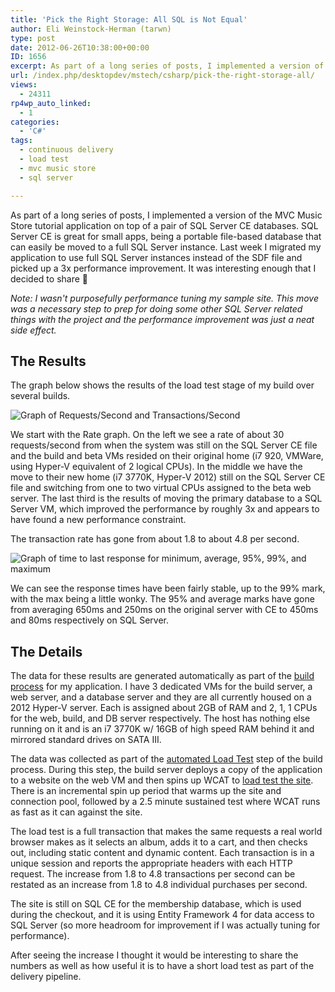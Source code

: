 ```yaml
---
title: 'Pick the Right Storage: All SQL is Not Equal'
author: Eli Weinstock-Herman (tarwn)
type: post
date: 2012-06-26T10:38:00+00:00
ID: 1656
excerpt: As part of a long series of posts, I implemented a version of the MVC Music Store tutorial application on top of a pair of SQL Server CE databases. SQL Server CE is great for small apps, being a portable file-based database that can easily be moved to a full SQL Server instance. Last week I migrated my application to use full SQL Server instances instead of the SDF file and picked up a 3x performance improvement. It was interesting enough that I decided to share :)
url: /index.php/desktopdev/mstech/csharp/pick-the-right-storage-all/
views:
  - 24311
rp4wp_auto_linked:
  - 1
categories:
  - 'C#'
tags:
  - continuous delivery
  - load test
  - mvc music store
  - sql server

---
```

As part of a long series of posts, I implemented a version of the MVC Music Store tutorial application on top of a pair of SQL Server CE databases. SQL Server CE is great for small apps, being a portable file-based database that can easily be moved to a full SQL Server instance. Last week I migrated my application to use full SQL Server instances instead of the SDF file and picked up a 3x performance improvement. It was interesting enough that I decided to share 🙂

_Note: I wasn't purposefully performance tuning my sample site. This move was a necessary step to prep for doing some other SQL Server related things with the project and the performance improvement was just a neat side effect._

## The Results

The graph below shows the results of the load test stage of my build over several builds. 

![Graph of Requests/Second and Transactions/Second][1]

We start with the Rate graph. On the left we see a rate of about 30 requests/second from when the system was still on the SQL Server CE file and the build and beta VMs resided on their original home (i7 920, VMWare, using Hyper-V equivalent of 2 logical CPUs). In the middle we have the move to their new home (i7 3770K, Hyper-V 2012) still on the SQL Server CE file and switching from one to two virtual CPUs assigned to the beta web server. The last third is the results of moving the primary database to a SQL Server VM, which improved the performance by roughly 3x and appears to have found a new performance constraint.

The transaction rate has gone from about 1.8 to about 4.8 per second.

![Graph of time to last response for minimum, average, 95%, 99%, and maximum][2]

We can see the response times have been fairly stable, up to the 99% mark, with the max being a little wonky. The 95% and average marks have gone from averaging 650ms and 250ms on the original server with CE to 450ms and 80ms respectively on SQL Server.

## The Details

The data for these results are generated automatically as part of the [build process][3] for my application. I have 3 dedicated VMs for the build server, a web server, and a database server and they are all currently housed on a 2012 Hyper-V server. Each is assigned about 2GB of RAM and 2, 1, 1 CPUs for the web, build, and DB server respectively. The host has nothing else running on it and is an i7 3770K w/ 16GB of high speed RAM behind it and mirrored standard drives on SATA III.

The data was collected as part of the [automated Load Test][4] step of the build process. During this step, the build server deploys a copy of the application to a website on the web VM and then spins up WCAT to [load test the site][5]. There is an incremental spin up period that warms up the site and connection pool, followed by a 2.5 minute sustained test where WCAT runs as fast as it can against the site. 

The load test is a full transaction that makes the same requests a real world browser makes as it selects an album, adds it to a cart, and then checks out, including static content and dynamic content. Each transaction is in a unique session and reports the appropriate headers with each HTTP request. The increase from 1.8 to 4.8 transactions per second can be restated as an increase from 1.8 to 4.8 individual purchases per second.

The site is still on SQL CE for the membership database, which is used during the checkout, and it is using Entity Framework 4 for data access to SQL Server (so more headroom for improvement if I was actually tuning for performance).

After seeing the increase I thought it would be interesting to share the numbers as well as how useful it is to have a short load test as part of the delivery pipeline.

 [1]: http://tiernok.com/LTDBlog/ContinuousDelivery/SqlServerLoadTestRates.png
 [2]: http://tiernok.com/LTDBlog/ContinuousDelivery/SqlServerLoadTestResponses.png
 [3]: http://wiki.ltd.local/index.php/Eli%27s_Continuous_Delivery_Project "See more information in the Continuous Delivery wiki entry"
 [4]: /index.php/EnterpriseDev/application-lifecycle-management/continuous-delivery-adding-the-load "Implementing the Automated Load test blog post"
 [5]: /index.php/EnterpriseDev/application-lifecycle-management/implementing-wcat-for-load-testing "Implementing WCAT to test a website"